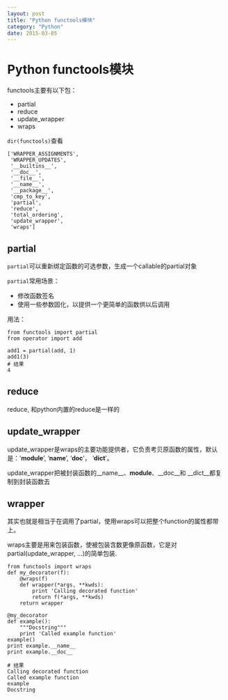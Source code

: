 ```yaml
---
layout: post
title: "Python functools模块"
category: "Python"
date: 2015-03-05
---
```



# Python functools模块


functools主要有以下包：

* partial
* reduce
* update_wrapper
* wraps

`dir(functools)`查看

    ['WRAPPER_ASSIGNMENTS',
     'WRAPPER_UPDATES',
     '__builtins__',
     '__doc__',
     '__file__',
     '__name__',
     '__package__',
     'cmp_to_key',
     'partial',
     'reduce',
     'total_ordering',
     'update_wrapper',
     'wraps']


## partial

`partial`可以重新绑定函数的可选参数，生成一个callable的partial对象

`partial`常用场景：

* 修改函数签名
* 使用一些参数固化，以提供一个更简单的函数供以后调用

用法：

    from functools import partial
    from operator import add
    
    add1 = partial(add, 1)
    add1(3)
    # 结果
    4

## reduce
reduce, 和python内置的reduce是一样的

## update_wrapper

update_wrapper是wraps的主要功能提供者，它负责考贝原函数的属性，默认是：’__module__’, ‘__name__’, ‘__doc__’， ‘__dict__’。

update_wrapper把被封装函数的__name__、__module__、__doc__和 __dict__都复制到封装函数去

## wrapper

其实也就是相当于在调用了partial，使用wraps可以把整个function的属性都带上。

wraps主要是用来包装函数，使被包装含数更像原函数，它是对partial(update_wrapper, …)的简单包装.

    from functools import wraps
    def my_decorator(f):
        @wraps(f)
        def wrapper(*args, **kwds):
            print 'Calling decorated function'
            return f(*args, **kwds)
        return wrapper
    
    @my_decorator
    def example():
        """Docstring"""
        print 'Called example function'
    example()
    print example.__name__
    print example.__doc__
    
    # 结果
    Calling decorated function
    Called example function
    example
    Docstring
    


